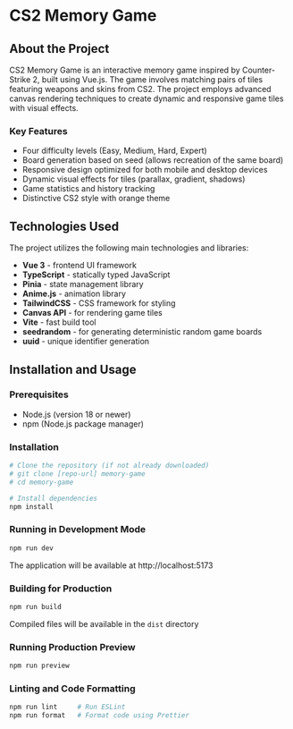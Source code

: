 # CS2 Memory Game

## About the Project

CS2 Memory Game is an interactive memory game inspired by Counter-Strike 2, built using Vue.js. The game involves matching pairs of tiles featuring weapons and skins from CS2. The project employs advanced canvas rendering techniques to create dynamic and responsive game tiles with visual effects.

### Key Features

- Four difficulty levels (Easy, Medium, Hard, Expert)
- Board generation based on seed (allows recreation of the same board)
- Responsive design optimized for both mobile and desktop devices
- Dynamic visual effects for tiles (parallax, gradient, shadows)
- Game statistics and history tracking
- Distinctive CS2 style with orange theme

## Technologies Used

The project utilizes the following main technologies and libraries:

- **Vue 3** - frontend UI framework
- **TypeScript** - statically typed JavaScript
- **Pinia** - state management library
- **Anime.js** - animation library
- **TailwindCSS** - CSS framework for styling
- **Canvas API** - for rendering game tiles
- **Vite** - fast build tool
- **seedrandom** - for generating deterministic random game boards
- **uuid** - unique identifier generation

## Installation and Usage

### Prerequisites

- Node.js (version 18 or newer)
- npm (Node.js package manager)

### Installation

```sh
# Clone the repository (if not already downloaded)
# git clone [repo-url] memory-game
# cd memory-game

# Install dependencies
npm install
```

### Running in Development Mode

```sh
npm run dev
```

The application will be available at http://localhost:5173

### Building for Production

```sh
npm run build
```

Compiled files will be available in the `dist` directory

### Running Production Preview

```sh
npm run preview
```

### Linting and Code Formatting

```sh
npm run lint     # Run ESLint
npm run format   # Format code using Prettier
```
